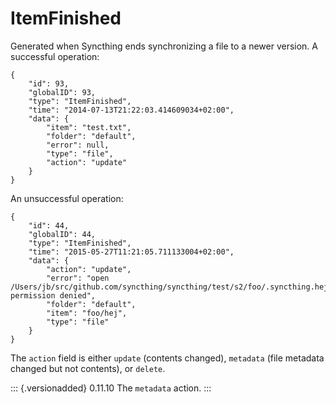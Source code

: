 ItemFinished
============

Generated when Syncthing ends synchronizing a file to a newer version. A
successful operation:

``` {.sourceCode .json}
{
    "id": 93,
    "globalID": 93,
    "type": "ItemFinished",
    "time": "2014-07-13T21:22:03.414609034+02:00",
    "data": {
        "item": "test.txt",
        "folder": "default",
        "error": null,
        "type": "file",
        "action": "update"
    }
}
```

An unsuccessful operation:

``` {.sourceCode .json}
{
    "id": 44,
    "globalID": 44,
    "type": "ItemFinished",
    "time": "2015-05-27T11:21:05.711133004+02:00",
    "data": {
        "action": "update",
        "error": "open /Users/jb/src/github.com/syncthing/syncthing/test/s2/foo/.syncthing.hej.tmp: permission denied",
        "folder": "default",
        "item": "foo/hej",
        "type": "file"
    }
}
```

The `action` field is either `update` (contents changed), `metadata`
(file metadata changed but not contents), or `delete`.

::: {.versionadded}
0.11.10 The `metadata` action.
:::
